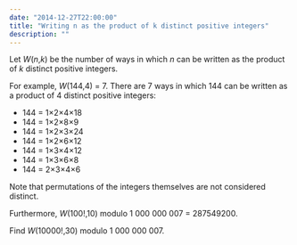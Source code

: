 ```yaml
---
date: "2014-12-27T22:00:00"
title: "Writing n as the product of k distinct positive integers"
description: ""
---
```


<p>Let <var>W</var>(<var>n</var>,<var>k</var>) be the number of ways in which <var>n</var> can be written as the product of <var>k</var> distinct positive integers.</p>
<p>For example, <var>W</var>(144,4) = 7. There are 7 ways in which 144 can be written as a product of 4 distinct positive integers:</p>
<p></p><ul><li>144 = 1×2×4×18</li>
<li>144 = 1×2×8×9</li>
<li>144 = 1×2×3×24</li>
<li>144 = 1×2×6×12</li>
<li>144 = 1×3×4×12</li>
<li>144 = 1×3×6×8</li>
<li>144 = 2×3×4×6</li>
</ul><p>Note that permutations of the integers themselves are not considered distinct.</p>
<p>Furthermore, <var>W</var>(100!,10) modulo 1 000 000 007 = 287549200.</p>
<p>Find <var>W</var>(10000!,30) modulo 1 000 000 007.</p>

